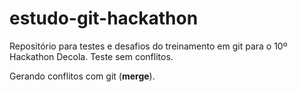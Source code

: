 # estudo-git-hackathon

<p>
Repositório para testes e desafios do treinamento em git para o 10º Hackathon Decola.
Teste sem conflitos.
</p>

<div>
  <p>Gerando conflitos com git 
    (<b>merge</b>).</p>  
</div>